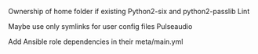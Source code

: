 Ownership of home folder if existing
Python2-six and python2-passlib
Lint

Maybe use only symlinks for user config files
Pulseaudio

Add Ansible role dependencies in their meta/main.yml
